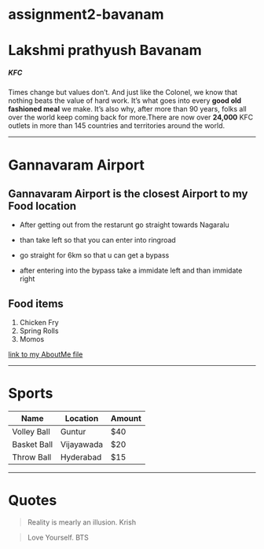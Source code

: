 # assignment2-bavanam
# Lakshmi prathyush Bavanam
##### KFC
Times change but values don’t. And just like the Colonel, we know that nothing beats the value of hard work. It’s what goes into every **good old fashioned meal** we make. It’s also why, after more than 90 years, folks all over the world keep coming back for more.There are now over **24,000** KFC outlets in more than 145 countries and territories around the world.

--------------------------------------------------------------

# Gannavaram Airport
## Gannavaram Airport is the closest Airport to my Food location

   - After getting out from the restarunt go straight towards Nagaralu

   - than take left so that you can enter into ringroad

   - go straight for 6km so that u can get a bypass

   - after entering into the bypass take a immidate left and than immidate right

## Food items
1. Chicken Fry
2. Spring Rolls
3. Momos

[link to my AboutMe file](https://github.com/PrathyushaBavanam/assignment2-bavanam/blob/main/AboutMe.md)

------------------------------------------------------------------------

# Sports

| Name   | Location   | Amount   |
|--------|------------|----------|
| Volley Ball   |Guntur   | $40   |
| Basket Ball   | Vijayawada   | $20   |
| Throw Ball   | Hyderabad   |$15   |

-------------------------------------------------------------------------

# Quotes

>Reality is mearly an illusion. Krish

>Love Yourself. BTS

